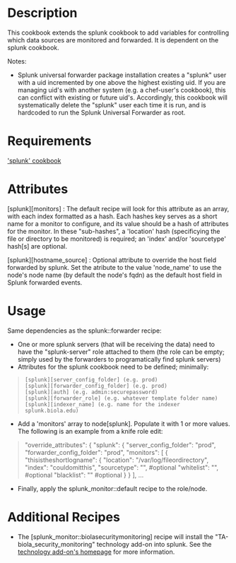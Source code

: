 Description
===========

This cookbook extends the splunk cookbook to add variables for controlling which data sources are monitored and forwarded. It is dependent on the splunk cookbook.

Notes:
* Splunk universal forwarder package installation creates a "splunk" user with a uid incremented by one above the highest existing uid. If you are managing uid's with another system (e.g. a chef-user's cookbook), this can conflict with existing or future uid's.  Accordingly, this cookbook will systematically delete the "splunk" user each time it is run, and is hardcoded to run the Splunk Universal Forwarder as root.

Requirements
============

 ['splunk' cookbook](https://github.com/bestbuycom/splunk_cookbook)

Attributes
==========

\[splunk\]\[monitors\] : The default recipe will look for this attribute as an array, with each index formatted as a hash. Each hashes key serves as a short name for a monitor to configure, and its value should be a hash of attributes for the monitor. In these "sub-hashes", a 'location' hash (specificying the file or directory to be monitored) is required; an 'index' and/or 'sourcetype' hash[s] are optional.

\[splunk\]\[hostname\_source\] : Optional attribute to override the host field forwarded by splunk. Set the atribute to the value 'node\_name' to use the node's node name (by default the node's fqdn) as the default host field in Splunk forwarded events.

Usage
=====

Same dependencies as the splunk::forwarder recipe:

* One or more splunk servers (that will be receiving the data) need to have the "splunk-server" role attached to them (the role can be empty; simply used by the forwarders to programatically find splunk servers)
* Attributes for the splunk cookbook need to be defined; minimally:
>     [splunk][server_config_folder] (e.g. prod)
>     [splunk][forwarder_config_folder] (e.g. prod)
>     [splunk][auth] (e.g. admin:securepassword)
>     [splunk][forwarder_role] (e.g. whatever template folder name)
>     [splunk][indexer_name] (e.g. name for the indexer splunk.biola.edu)

* Add a 'monitors' array to node[splunk]. Populate it with 1 or more values. The following is an example from a knife role edit:
>  "override_attributes": {
>    "splunk": {
>      "server_config_folder": "prod",
>      "forwarder_config_folder": "prod",
>      "monitors": [
>        {
>          "thisistheshortlogname": {
>            "location": "/var/log/fileordirectory",
>            "index": "couldomitthis",
>            "sourcetype": "", #optional
>            "whitelist": "", #optional
>            "blacklist": "" #optional
>          }
>        }
>      ],
> ...

* Finally, apply the splunk\_monitor::default recipe to the role/node.

# Additional Recipes #

* The [splunk\_monitor::biolasecuritymonitoring] recipe will install the "TA-biola\_security\_monitoring" technology add-on into splunk. See the [technology add-on's homepage](https://github.com/biola/ta-biola_security_monitoring) for more information.

